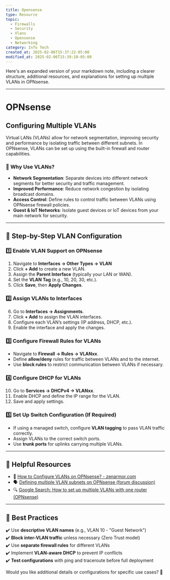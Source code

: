 ```yaml
---
title: Opensense
type: Resource
topic:
  - Firewalls
  - Security
  - Vlans
  - Opensense
  - Networking
category: Info Tech
created_at: 2025-02-06T15:37:22-05:00
modified_at: 2025-02-06T15:39:10-05:00
---
```


Here's an expanded version of your markdown note, including a clearer structure, additional resources, and explanations for setting up multiple VLANs in OPNsense.

---

# OPNsense

## Configuring Multiple VLANs

Virtual LANs (VLANs) allow for network segmentation, improving security and performance by isolating traffic between different subnets. In OPNsense, VLANs can be set up using the built-in firewall and router capabilities.

### 📌 **Why Use VLANs?**

- **Network Segmentation**: Separate devices into different network segments for better security and traffic management.
- **Improved Performance**: Reduce network congestion by isolating broadcast domains.
- **Access Control**: Define rules to control traffic between VLANs using OPNsense firewall policies.
- **Guest & IoT Networks**: Isolate guest devices or IoT devices from your main network for security.

---

## 🔧 **Step-by-Step VLAN Configuration**

### **1️⃣ Enable VLAN Support on OPNsense**

1. Navigate to **Interfaces → Other Types → VLAN**
2. Click **+ Add** to create a new VLAN.
3. Assign the **Parent Interface** (typically your LAN or WAN).
4. Set the **VLAN Tag** (e.g., 10, 20, 30, etc.).
5. Click **Save**, then **Apply Changes**.

### **2️⃣ Assign VLANs to Interfaces**

6. Go to **Interfaces → Assignments**.
7. Click **+ Add** to assign the VLAN interfaces.
8. Configure each VLAN’s settings (IP address, DHCP, etc.).
9. Enable the interface and apply the changes.

### **3️⃣ Configure Firewall Rules for VLANs**

- Navigate to **Firewall → Rules → VLANxx**.
- Define **allow/deny** rules for traffic between VLANs and to the internet.
- Use **block rules** to restrict communication between VLANs if necessary.

### **4️⃣ Configure DHCP for VLANs**

10. Go to **Services → DHCPv4 → VLANxx**.
11. Enable DHCP and define the IP range for the VLAN.
12. Save and apply settings.

### **5️⃣ Set Up Switch Configuration (If Required)**

- If using a managed switch, configure **VLAN tagging** to pass VLAN traffic correctly.
- Assign VLANs to the correct switch ports.
- Use **trunk ports** for uplinks carrying multiple VLANs.

---

## 🔗 **Helpful Resources**

- 📖 [How to Configure VLANs on OPNsense? - zenarmor.com](https://www.zenarmor.com/docs/network-security-tutorials/how-to-configure-vlan-on-opnsense)
- 🗣️ [Defining multiple VLAN subnets on OPNsense (forum discussion)](https://forum.opnsense.org/index.php?topic=26808.0)
- 🔍 [Google Search: How to set up multiple VLANs with one router (OPNsense)](https://www.google.com/search?q=how+to+setup+multiple+vlans+with+one+router+opnsense&sca_esv=def40fa9418a875e&sca_upv=1&rlz=1C1GCEU_enUS975US975&sxsrf=ACQVn09dalaog49CYeCpF-bCwrIpahvF_g%3A1711048490237&ei=Kof8ZemMDu-j0PEP1suk-As&ved=0ahUKEwjpydCriIaFAxXvETQIHdYlCb8Q4dUDCBA&uact=5&oq=how+to+setup+multiple+vlans+with+one+router+opnsense&gs_lp=Egxnd3Mtd2l6LXNlcnAiNGhvdyB0byBzZXR1cCBtdWx0aXBsZSB2bGFucyB3aXRoIG9uZSByb3V0ZXIgb3Buc2Vuc2UyCBAAGIAEGKIEMggQABiABBiiBEiuHlDBBljOFnADeAGQAQCYAXugAe4EqgEDNS4yuAEDyAEA-AEBmAIKoAKFBcICChAAGEcY1gQYsAPCAgYQIRgKGAqYAwCIBgGQBgiSBwM4LjKgB6wb&sclient=gws-wiz-serp)

---

## 🎯 **Best Practices**

✔️ Use **descriptive VLAN names** (e.g., VLAN 10 - "Guest Network")  
✔️ **Block inter-VLAN traffic** unless necessary (Zero Trust model)  
✔️ Use **separate firewall rules** for different VLANs  
✔️ Implement **VLAN-aware DHCP** to prevent IP conflicts  
✔️ **Test configurations** with ping and traceroute before full deployment

Would you like additional details or configurations for specific use cases? 🚀